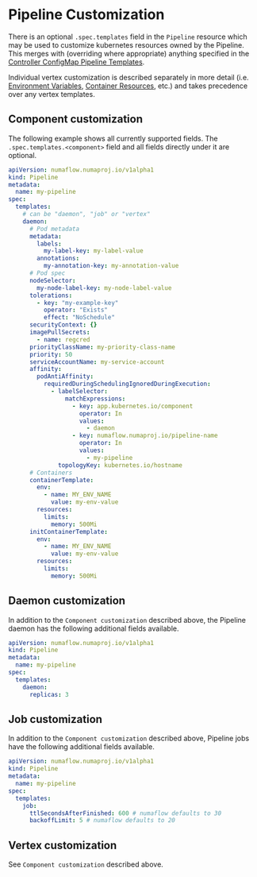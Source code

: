 # Pipeline Customization

There is an optional `.spec.templates` field in the `Pipeline` resource which may be used to customize kubernetes resources owned by the Pipeline.
This merges with (overriding where appropriate) anything specified in the [Controller ConfigMap Pipeline Templates](./controller-configmap.md#pipeline-templates).

Individual vertex customization is described separately in more detail (i.e. [Environment Variables](./environment-variables.md), [Container Resources](./container-resources.md), etc.)
and takes precedence over any vertex templates.

## Component customization

The following example shows all currently supported fields. The `.spec.templates.<component>` field and all fields directly under it are optional.

```yaml
apiVersion: numaflow.numaproj.io/v1alpha1
kind: Pipeline
metadata:
  name: my-pipeline
spec:
  templates:
    # can be "daemon", "job" or "vertex"
    daemon:
      # Pod metadata
      metadata:
        labels:
          my-label-key: my-label-value
        annotations:
          my-annotation-key: my-annotation-value
      # Pod spec
      nodeSelector:
        my-node-label-key: my-node-label-value
      tolerations:
        - key: "my-example-key"
          operator: "Exists"
          effect: "NoSchedule"
      securityContext: {}
      imagePullSecrets:
        - name: regcred
      priorityClassName: my-priority-class-name
      priority: 50
      serviceAccountName: my-service-account
      affinity:
        podAntiAffinity:
          requiredDuringSchedulingIgnoredDuringExecution:
            - labelSelector:
                matchExpressions:
                  - key: app.kubernetes.io/component
                    operator: In
                    values:
                      - daemon
                  - key: numaflow.numaproj.io/pipeline-name
                    operator: In
                    values:
                      - my-pipeline
              topologyKey: kubernetes.io/hostname
      # Containers
      containerTemplate:
        env:
          - name: MY_ENV_NAME
            value: my-env-value
        resources:
          limits:
            memory: 500Mi
      initContainerTemplate:
        env:
          - name: MY_ENV_NAME
            value: my-env-value
        resources:
          limits:
            memory: 500Mi
```

## Daemon customization

In addition to the `Component customization` described above, the Pipeline daemon has the following additional fields available.

```yaml
apiVersion: numaflow.numaproj.io/v1alpha1
kind: Pipeline
metadata:
  name: my-pipeline
spec:
  templates:
    daemon:
      replicas: 3
```

## Job customization

In addition to the `Component customization` described above, Pipeline jobs have the following additional fields available.

```yaml
apiVersion: numaflow.numaproj.io/v1alpha1
kind: Pipeline
metadata:
  name: my-pipeline
spec:
  templates:
    job:
      ttlSecondsAfterFinished: 600 # numaflow defaults to 30
      backoffLimit: 5 # numaflow defaults to 20
```

## Vertex customization

See `Component customization` described above.